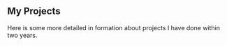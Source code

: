 ## My Projects
  
Here is some more detailed in formation about projects I have done within two years.


